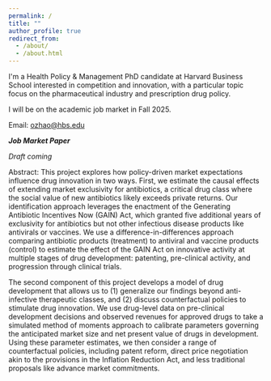 ```yaml
---
permalink: /
title: ""
author_profile: true
redirect_from: 
  - /about/
  - /about.html
---
```


I'm a Health Policy & Management PhD candidate at Harvard Business School interested in competition and innovation, with a particular topic focus on the pharmaceutical industry and prescription drug policy. 

I will be on the academic job market in Fall 2025.

Email: ozhao@hbs.edu

***Job Market Paper***

*Draft coming*

Abstract: This project explores how policy-driven market expectations influence drug innovation in two ways. First, we estimate the causal effects of extending market exclusivity for antibiotics, a critical drug class where the social value of new antibiotics likely exceeds private returns. Our identification approach leverages the enactment of the Generating Antibiotic Incentives Now (GAIN) Act, which granted five additional years of exclusivity for antibiotics but not other infectious disease products like antivirals or vaccines. We use a difference-in-differences approach comparing antibiotic products (treatment) to antiviral and vaccine products (control) to estimate the effect of the GAIN Act on innovative activity at multiple stages of drug development: patenting, pre-clinical activity, and progression through clinical trials.

The second component of this project develops a model of drug development that allows us to (1) generalize our findings beyond anti-infective therapeutic classes, and (2) discuss counterfactual policies to stimulate drug innovation. We use drug-level data on pre-clinical development decisions and observed revenues for approved drugs to take a simulated method of moments approach to calibrate parameters governing the anticipated market size and net present value of drugs in development. Using these parameter estimates, we then consider a range of counterfactual policies, including patent reform, direct price negotiation akin to the provisions in the Inflation Reduction Act, and less traditional proposals like advance market commitments.

